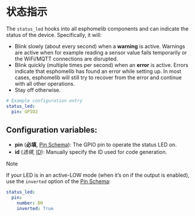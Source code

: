 # 状态指示



The `status_led` hooks into all esphomelib components and can indicate the status of the device. Specifically, it will:

- Blink slowly (about every second) when a **warning** is active. Warnings are active when for example reading a sensor value fails temporarily or the WiFi/MQTT connections are disrupted.
- Blink quickly (multiple times per second) when an **error** is active. Errors indicate that esphomelib has found an error while setting up. In most cases, esphomelib will still try to recover from the error and continue with all other operations.
- Stay off otherwise.

```yaml
# Example configuration entry
status_led:
  pin: GPIO2
```

## Configuration variables:

- **pin** (**必填**, [Pin Schema](https://esphomelib.com/esphomeyaml/guides/configuration-types.html#config-pin-schema)): The GPIO pin to operate the status LED on.
- **id** (*选填*, [ID](https://esphomelib.com/esphomeyaml/guides/configuration-types.html#config-id)): Manually specify the ID used for code generation.

Note

If your LED is in an active-LOW mode (when it’s on if the output is enabled), use the `inverted` option of the [Pin Schema](https://esphomelib.com/esphomeyaml/guides/configuration-types.html#config-pin-schema):

```yaml
status_led:
  pin:
    number: D0
    inverted: True
```